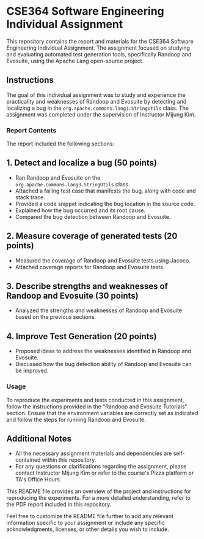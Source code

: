 # CSE364 Software Engineering Individual Assignment

This repository contains the report and materials for the CSE364 Software Engineering Individual Assignment. The assignment focused on studying and evaluating automated test generation tools, specifically Randoop and Evosuite, using the Apache Lang open-source project.

## Instructions

The goal of this individual assignment was to study and experience the practicality and weaknesses of Randoop and Evosuite by detecting and localizing a bug in the `org.apache.commons.lang3.StringUtils` class. The assignment was completed under the supervision of Instructor Mijung Kim.

### Report Contents

The report included the following sections:

## 1. Detect and localize a bug (50 points)

- Ran Randoop and Evosuite on the `org.apache.commons.lang3.StringUtils` class.
- Attached a failing test case that manifests the bug, along with code and stack trace.
- Provided a code snippet indicating the bug location in the source code.
- Explained how the bug occurred and its root cause.
- Compared the bug detection between Randoop and Evosuite.

## 2. Measure coverage of generated tests (20 points)

- Measured the coverage of Randoop and Evosuite tests using Jacoco.
- Attached coverage reports for Randoop and Evosuite tests.

## 3. Describe strengths and weaknesses of Randoop and Evosuite (30 points)

- Analyzed the strengths and weaknesses of Randoop and Evosuite based on the previous sections.

## 4. Improve Test Generation (20 points)

- Proposed ideas to address the weaknesses identified in Randoop and Evosuite.
- Discussed how the bug detection ability of Randoop and Evosuite can be improved.

### Usage

To reproduce the experiments and tests conducted in this assignment, follow the instructions provided in the "Randoop and Evosuite Tutorials" section. Ensure that the environment variables are correctly set as indicated and follow the steps for running Randoop and Evosuite.

## Additional Notes

- All the necessary assignment materials and dependencies are self-contained within this repository.
- For any questions or clarifications regarding the assignment, please contact Instructor Mijung Kim or refer to the course's Pizza platform or TA's Office Hours.

This README file provides an overview of the project and instructions for reproducing the experiments. For a more detailed understanding, refer to the PDF report included in this repository.

Feel free to customize the README file further to add any relevant information specific to your assignment or include any specific acknowledgments, licenses, or other details you wish to include.

